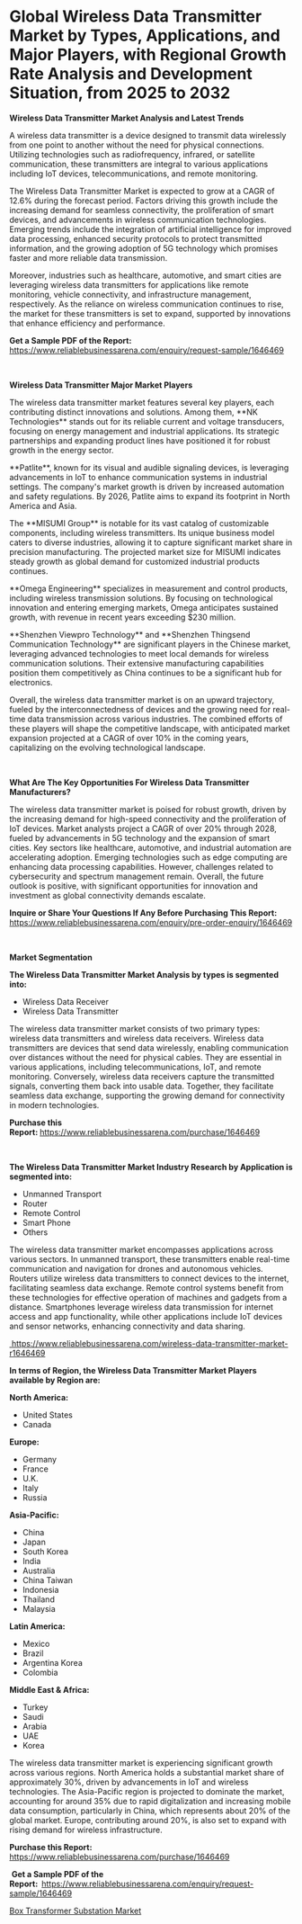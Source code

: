 <p><h1>Global Wireless Data Transmitter Market by Types, Applications, and Major Players, with Regional Growth Rate Analysis and Development Situation, from 2025 to 2032</h1></p><p><strong>Wireless Data Transmitter Market Analysis and Latest Trends</strong></p>
<p><p>A wireless data transmitter is a device designed to transmit data wirelessly from one point to another without the need for physical connections. Utilizing technologies such as radiofrequency, infrared, or satellite communication, these transmitters are integral to various applications including IoT devices, telecommunications, and remote monitoring. </p><p>The Wireless Data Transmitter Market is expected to grow at a CAGR of 12.6% during the forecast period. Factors driving this growth include the increasing demand for seamless connectivity, the proliferation of smart devices, and advancements in wireless communication technologies. Emerging trends include the integration of artificial intelligence for improved data processing, enhanced security protocols to protect transmitted information, and the growing adoption of 5G technology which promises faster and more reliable data transmission. </p><p>Moreover, industries such as healthcare, automotive, and smart cities are leveraging wireless data transmitters for applications like remote monitoring, vehicle connectivity, and infrastructure management, respectively. As the reliance on wireless communication continues to rise, the market for these transmitters is set to expand, supported by innovations that enhance efficiency and performance.</p></p>
<p><strong>Get a Sample PDF of the Report:&nbsp;</strong> <a href="https://www.reliablebusinessarena.com/enquiry/request-sample/1646469?utm_campaign=2928&utm_medium=2&utm_source=Github&utm_content=ia&utm_term=11042025&utm_id=wireless-data-transmitter">https://www.reliablebusinessarena.com/enquiry/request-sample/1646469</a></p>
<p>&nbsp;</p>
<p><strong>Wireless Data Transmitter Major Market Players</strong></p>
<p><p>The wireless data transmitter market features several key players, each contributing distinct innovations and solutions. Among them, **NK Technologies** stands out for its reliable current and voltage transducers, focusing on energy management and industrial applications. Its strategic partnerships and expanding product lines have positioned it for robust growth in the energy sector.</p><p>**Patlite**, known for its visual and audible signaling devices, is leveraging advancements in IoT to enhance communication systems in industrial settings. The company's market growth is driven by increased automation and safety regulations. By 2026, Patlite aims to expand its footprint in North America and Asia.</p><p>The **MISUMI Group** is notable for its vast catalog of customizable components, including wireless transmitters. Its unique business model caters to diverse industries, allowing it to capture significant market share in precision manufacturing. The projected market size for MISUMI indicates steady growth as global demand for customized industrial products continues.</p><p>**Omega Engineering** specializes in measurement and control products, including wireless transmission solutions. By focusing on technological innovation and entering emerging markets, Omega anticipates sustained growth, with revenue in recent years exceeding $230 million.</p><p>**Shenzhen Viewpro Technology** and **Shenzhen Thingsend Communication Technology** are significant players in the Chinese market, leveraging advanced technologies to meet local demands for wireless communication solutions. Their extensive manufacturing capabilities position them competitively as China continues to be a significant hub for electronics.</p><p>Overall, the wireless data transmitter market is on an upward trajectory, fueled by the interconnectedness of devices and the growing need for real-time data transmission across various industries. The combined efforts of these players will shape the competitive landscape, with anticipated market expansion projected at a CAGR of over 10% in the coming years, capitalizing on the evolving technological landscape.</p></p>
<p>&nbsp;</p>
<p><strong>What Are The Key Opportunities For Wireless Data Transmitter Manufacturers?</strong></p>
<p><p>The wireless data transmitter market is poised for robust growth, driven by the increasing demand for high-speed connectivity and the proliferation of IoT devices. Market analysts project a CAGR of over 20% through 2028, fueled by advancements in 5G technology and the expansion of smart cities. Key sectors like healthcare, automotive, and industrial automation are accelerating adoption. Emerging technologies such as edge computing are enhancing data processing capabilities. However, challenges related to cybersecurity and spectrum management remain. Overall, the future outlook is positive, with significant opportunities for innovation and investment as global connectivity demands escalate.</p></p>
<p><strong>Inquire or Share Your Questions If Any Before Purchasing This Report:</strong> <a href="https://www.reliablebusinessarena.com/enquiry/pre-order-enquiry/1646469?utm_campaign=2928&utm_medium=2&utm_source=Github&utm_content=ia&utm_term=11042025&utm_id=wireless-data-transmitter">https://www.reliablebusinessarena.com/enquiry/pre-order-enquiry/1646469</a></p>
<p>&nbsp;</p>
<p><strong>Market Segmentation</strong></p>
<p><strong>The Wireless Data Transmitter Market Analysis by types is segmented into:</strong></p>
<p><ul><li>Wireless Data Receiver</li><li>Wireless Data Transmitter</li></ul></p>
<p><p>The wireless data transmitter market consists of two primary types: wireless data transmitters and wireless data receivers. Wireless data transmitters are devices that send data wirelessly, enabling communication over distances without the need for physical cables. They are essential in various applications, including telecommunications, IoT, and remote monitoring. Conversely, wireless data receivers capture the transmitted signals, converting them back into usable data. Together, they facilitate seamless data exchange, supporting the growing demand for connectivity in modern technologies.</p></p>
<p><strong>Purchase this Report:&nbsp;</strong><a href="https://www.reliablebusinessarena.com/purchase/1646469?utm_campaign=2928&utm_medium=2&utm_source=Github&utm_content=ia&utm_term=11042025&utm_id=wireless-data-transmitter">https://www.reliablebusinessarena.com/purchase/1646469</a></p>
<p>&nbsp;</p>
<p><strong>The Wireless Data Transmitter Market Industry Research by Application is segmented into:</strong></p>
<p><ul><li>Unmanned Transport</li><li>Router</li><li>Remote Control</li><li>Smart Phone</li><li>Others</li></ul></p>
<p><p>The wireless data transmitter market encompasses applications across various sectors. In unmanned transport, these transmitters enable real-time communication and navigation for drones and autonomous vehicles. Routers utilize wireless data transmitters to connect devices to the internet, facilitating seamless data exchange. Remote control systems benefit from these technologies for effective operation of machines and gadgets from a distance. Smartphones leverage wireless data transmission for internet access and app functionality, while other applications include IoT devices and sensor networks, enhancing connectivity and data sharing.</p></p>
<p><a href="https://www.reliablebusinessarena.com/wireless-data-transmitter-market-r1646469?utm_campaign=2928&utm_medium=2&utm_source=Github&utm_content=ia&utm_term=11042025&utm_id=wireless-data-transmitter">&nbsp;https://www.reliablebusinessarena.com/wireless-data-transmitter-market-r1646469</a></p>
<p><strong>In terms of Region, the Wireless Data Transmitter Market Players available by Region are:</strong></p>
<p>
    <p> <strong> North America: </strong>
        <ul>
            <li>United States</li>
            <li>Canada</li>
        </ul>
        </p> 
    <p> <strong> Europe: </strong>
        <ul>
            <li>Germany</li>
            <li>France</li>
            <li>U.K.</li>
            <li>Italy</li>
            <li>Russia</li>
        </ul>
        </p> 
    <p> <strong> Asia-Pacific: </strong>
        <ul>
            <li>China</li>
            <li>Japan</li>
            <li>South Korea</li>
            <li>India</li>
            <li>Australia</li>
            <li>China Taiwan</li>
            <li>Indonesia</li>
            <li>Thailand</li>
            <li>Malaysia</li>
        </ul>
        </p> 
    <p> <strong> Latin America: </strong>
        <ul>
            <li>Mexico</li>
            <li>Brazil</li>
            <li>Argentina Korea</li>
            <li>Colombia</li>
        </ul>
        </p> 
    <p> <strong> Middle East & Africa: </strong>
        <ul>
            <li>Turkey</li>
            <li>Saudi</li>
            <li>Arabia</li>
            <li>UAE</li>
            <li>Korea</li>
        </ul>
    </p>
    </p>
<p><p>The wireless data transmitter market is experiencing significant growth across various regions. North America holds a substantial market share of approximately 30%, driven by advancements in IoT and wireless technologies. The Asia-Pacific region is projected to dominate the market, accounting for around 35% due to rapid digitalization and increasing mobile data consumption, particularly in China, which represents about 20% of the global market. Europe, contributing around 20%, is also set to expand with rising demand for wireless infrastructure.</p></p>
<p><strong>Purchase this Report: </strong><a href="https://www.reliablebusinessarena.com/purchase/1646469?utm_campaign=2928&utm_medium=2&utm_source=Github&utm_content=ia&utm_term=11042025&utm_id=wireless-data-transmitter">https://www.reliablebusinessarena.com/purchase/1646469</a></p>
<p>&nbsp;<strong>Get a Sample PDF of the Report:&nbsp;&nbsp;</strong><a href="https://www.reliablebusinessarena.com/enquiry/request-sample/1646469?utm_campaign=2928&utm_medium=2&utm_source=Github&utm_content=ia&utm_term=11042025&utm_id=wireless-data-transmitter">https://www.reliablebusinessarena.com/enquiry/request-sample/1646469</a></p>
<p><strong></strong></p>
<p><p><a href="https://github.com/warshatulang0/Market-Research-Report-List-1/blob/main/box-transformer-substation-market.md?utm_campaign=2928&utm_medium=2&utm_source=Github&utm_content=ia&utm_term=11042025&utm_id=wireless-data-transmitter">Box Transformer Substation Market</a></p></p>